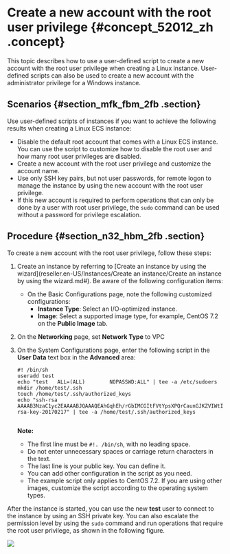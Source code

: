 # Create a new account with the root user privilege {#concept_52012_zh .concept}

This topic describes how to use a user-defined script to create a new account with the root user privilege when creating a Linux instance. User-defined scripts can also be used to create a new account with the administrator privilege for a Windows instance.

## Scenarios {#section_mfk_fbm_2fb .section}

Use user-defined scripts of instances if you want to achieve the following results when creating a Linux ECS instance:

-   Disable the default root account that comes with a Linux ECS instance. You can use the script to customize how to disable the root user and how many root user privileges are disabled.
-   Create a new account with the root user privilege and customize the account name.
-   Use only SSH key pairs, but not user passwords, for remote logon to manage the instance by using the new account with the root user privilege.
-   If this new account is required to perform operations that can only be done by a user with root user privilege, the `sudo` command can be used without a password for privilege escalation.

## Procedure {#section_n32_hbm_2fb .section}

To create a new account with the root user privilege, follow these steps:

1.  Create an instance by referring to [Create an instance by using the wizard](reseller.en-US/Instances/Create an instance/Create an instance by using the wizard.md#). Be aware of the following configuration items:
    -   On the Basic Configurations page, note the following customized configurations:
        -   **Instance Type**: Select an I/O-optimized instance.
        -   **Image**: Select a supported image type, for example, CentOS 7.2 on the **Public Image** tab.
2.  On the **Networking** page, set **Network Type** to VPC
3.  On the System Configurations page, enter the following script in the **User Data** text box in the **Advanced** area:

    ``` {#codeblock_ha8_evu_ei2 .language-shell}
    #! /bin/sh
    useradd test
    echo "test   ALL=(ALL)        NOPASSWD:ALL" | tee -a /etc/sudoers
    mkdir /home/test/.ssh
    touch /home/test/.ssh/authorized_keys
    echo "ssh-rsa AAAAB3NzaC1yc2EAAAABJQAAAQEAhGqhEh/rGbIMCGItFVtYpsXPQrCaunGJKZVIWtINrGZwusLc290qDZ93KCeb8o6X1Iby1Wm+psZY8THE+/BsXq0M0HzfkQZD2vXuhRb4xi1z98JHskX+0jnbjqYGY+Brgai9BvKDXTTSyJtCYUnEKxvcK+d1ZwxbNuk2QZ0ryHESDbSaczlNFgFQEDxhCrvko+zWLjTVnomVUDhdMP2g6fZ0tgFVwkJFV0bE7oob3NOVcrx2TyhfcAjA4M2/Ry7U2MFADDC+EVkpoVDm0SOT/hYJgaVM1xMDlSeE7kzX7yZbJLR1XAWV1xzZkNclY5w1kPnW8qMYuSwhpXzt4gsF0w== rsa-key-20170217" | tee -a /home/test/.ssh/authorized_keys
    					
    ```

    **Note:** 

    -   The first line must be `#!. /bin/sh`, with no leading space.
    -   Do not enter unnecessary spaces or carriage return characters in the text.
    -   The last line is your public key. You can define it.
    -   You can add other configuration in the script as you need.
    -   The example script only applies to CentOS 7.2. If you are using other images, customize the script according to the operating system types.

After the instance is started, you can use the new **test** user to connect to the instance by using an SSH private key. You can also escalate the permission level by using the `sudo` command and run operations that require the root user privilege, as shown in the following figure.

![](http://static-aliyun-doc.oss-cn-hangzhou.aliyuncs.com/assets/img/9824/156678802912173_en-US.png)

